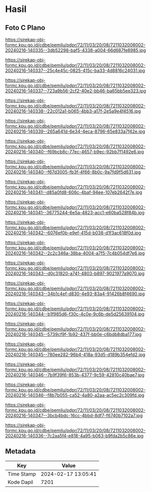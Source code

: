 # Hasil

## Foto C Plano

https://sirekap-obj-formc.kpu.go.id/cdbe/pemilu/pdpr/72/11/03/20/08/7211032008002-20240216-140335--3db52298-baf5-4338-a004-66d687fe8985.jpg

https://sirekap-obj-formc.kpu.go.id/cdbe/pemilu/pdpr/72/11/03/20/08/7211032008002-20240216-140337--25c4e45c-0825-415c-ba33-4d8816c24031.jpg

https://sirekap-obj-formc.kpu.go.id/cdbe/pemilu/pdpr/72/11/03/20/08/7211032008002-20240216-140337--723a9b56-2cf2-40e2-bb46-ba65bb5ee323.jpg

https://sirekap-obj-formc.kpu.go.id/cdbe/pemilu/pdpr/72/11/03/20/08/7211032008002-20240216-140338--22c012a1-b065-4bb3-a17f-2e5a9e4f4516.jpg

https://sirekap-obj-formc.kpu.go.id/cdbe/pemilu/pdpr/72/11/03/20/08/7211032008002-20240216-140339--265a641d-6e34-4eca-8796-65e833a7f42e.jpg

https://sirekap-obj-formc.kpu.go.id/cdbe/pemilu/pdpr/72/11/03/20/08/7211032008002-20240216-140340--f69bcb8c-77ec-4657-b9ec-92bb7f1492e6.jpg

https://sirekap-obj-formc.kpu.go.id/cdbe/pemilu/pdpr/72/11/03/20/08/7211032008002-20240216-140340--f67d3005-fb3f-4f66-8b0c-9a7fd9f5d631.jpg

https://sirekap-obj-formc.kpu.go.id/cdbe/pemilu/pdpr/72/11/03/20/08/7211032008002-20240216-140341--d85a0fd8-606c-4baf-94ee-107eb2642f7e.jpg

https://sirekap-obj-formc.kpu.go.id/cdbe/pemilu/pdpr/72/11/03/20/08/7211032008002-20240216-140341--36775244-6e5a-4823-acc1-e60ba528f84b.jpg

https://sirekap-obj-formc.kpu.go.id/cdbe/pemilu/pdpr/72/11/03/20/08/7211032008002-20240216-140342--6076ef0b-e9ef-415d-b038-d1f3ac618f0d.jpg

https://sirekap-obj-formc.kpu.go.id/cdbe/pemilu/pdpr/72/11/03/20/08/7211032008002-20240216-140342--2c2c346a-38ba-4004-a7f5-7c4b054df7e6.jpg

https://sirekap-obj-formc.kpu.go.id/cdbe/pemilu/pdpr/72/11/03/20/08/7211032008002-20240216-140343--d0c31820-a741-4803-b897-9021977a9070.jpg

https://sirekap-obj-formc.kpu.go.id/cdbe/pemilu/pdpr/72/11/03/20/08/7211032008002-20240216-140343--34b1c4ef-d830-4e93-83a4-91426b8f4690.jpg

https://sirekap-obj-formc.kpu.go.id/cdbe/pemilu/pdpr/72/11/03/20/08/7211032008002-20240216-140344--b1f985d6-f30c-4c0e-9c6b-de5d25639104.jpg

https://sirekap-obj-formc.kpu.go.id/cdbe/pemilu/pdpr/72/11/03/20/08/7211032008002-20240216-140345--5739cf9f-1b92-437f-bb0e-c6bdb8dba177.jpg

https://sirekap-obj-formc.kpu.go.id/cdbe/pemilu/pdpr/72/11/03/20/08/7211032008002-20240216-140345--780ee282-96b4-418a-93d5-d189b354efd2.jpg

https://sirekap-obj-formc.kpu.go.id/cdbe/pemilu/pdpr/72/11/03/20/08/7211032008002-20240216-140346--7b9f39f6-853b-4377-9c59-42810c40bae7.jpg

https://sirekap-obj-formc.kpu.go.id/cdbe/pemilu/pdpr/72/11/03/20/08/7211032008002-20240216-140346--f8b7b055-ca52-4a80-a2aa-ac5ec2c309fd.jpg

https://sirekap-obj-formc.kpu.go.id/cdbe/pemilu/pdpr/72/11/03/20/08/7211032008002-20240216-140347--3bcb4bdc-16cc-4bbd-8df7-f6740b7102a7.jpg

https://sirekap-obj-formc.kpu.go.id/cdbe/pemilu/pdpr/72/11/03/20/08/7211032008002-20240216-140336--7c2aa5f4-e818-4a95-b063-b9fda2b5c86e.jpg


## Metadata

| Key        | Value               |
| ---------- | ------------------- |
| Time Stamp | 2024-02-17 13:05:41 |
| Kode Dapil | 7201                |



